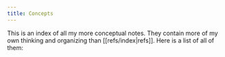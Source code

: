 ```yaml
---
title: Concepts
---
```


This is an index of all my more conceptual notes. They contain more of my own
thinking and organizing than [[refs/index|refs]]. Here is a list of all of them:
